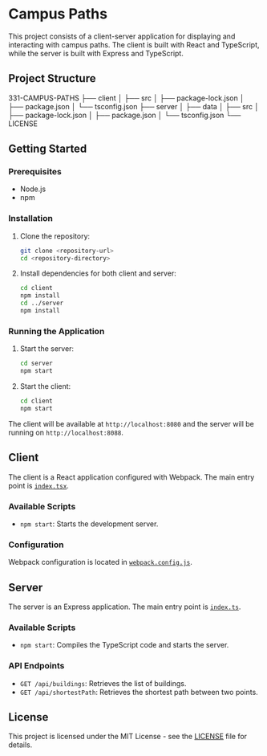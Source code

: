 # Campus Paths

This project consists of a client-server application for displaying and interacting with campus paths. The client is built with React and TypeScript, while the server is built with Express and TypeScript.

## Project Structure

331-CAMPUS-PATHS
├── client
│   ├── src
│   ├── package-lock.json
│   ├── package.json
│   └── tsconfig.json
├── server
│   ├── data
│   ├── src
│   ├── package-lock.json
│   ├── package.json
│   └── tsconfig.json
└── LICENSE

## Getting Started

### Prerequisites

- Node.js
- npm

### Installation

1. Clone the repository:
    ```sh
    git clone <repository-url>
    cd <repository-directory>
    ```

2. Install dependencies for both client and server:
    ```sh
    cd client
    npm install
    cd ../server
    npm install
    ```

### Running the Application

1. Start the server:
    ```sh
    cd server
    npm start
    ```

2. Start the client:
    ```sh
    cd client
    npm start
    ```

The client will be available at `http://localhost:8080` and the server will be running on `http://localhost:8088`.

## Client

The client is a React application configured with Webpack. The main entry point is [`index.tsx`](client/src/index.tsx).

### Available Scripts

- `npm start`: Starts the development server.

### Configuration

Webpack configuration is located in [`webpack.config.js`](client/src/webpack.config.js).

## Server

The server is an Express application. The main entry point is [`index.ts`](server/src/index.ts).

### Available Scripts

- `npm start`: Compiles the TypeScript code and starts the server.

### API Endpoints

- `GET /api/buildings`: Retrieves the list of buildings.
- `GET /api/shortestPath`: Retrieves the shortest path between two points.

## License

This project is licensed under the MIT License - see the [LICENSE](LICENSE) file for details.
